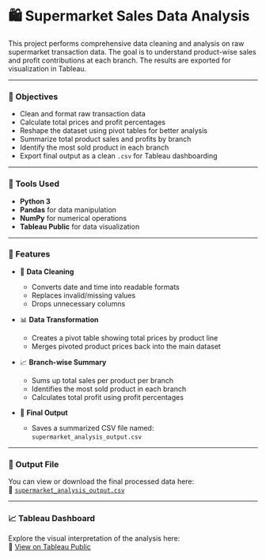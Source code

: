 
# 🛍️ Supermarket Sales Data Analysis

This project performs comprehensive data cleaning and analysis on raw supermarket transaction data. The goal is to understand product-wise sales and profit contributions at each branch. The results are exported for visualization in Tableau.

---

### 📌 Objectives

- Clean and format raw transaction data  
- Calculate total prices and profit percentages  
- Reshape the dataset using pivot tables for better analysis  
- Summarize total product sales and profits by branch  
- Identify the most sold product in each branch  
- Export final output as a clean `.csv` for Tableau dashboarding

---

### 🔧 Tools Used

- **Python 3**
- **Pandas** for data manipulation
- **NumPy** for numerical operations
- **Tableau Public** for data visualization

---

### 🚀 Features

- 🧹 **Data Cleaning**
  - Converts date and time into readable formats  
  - Replaces invalid/missing values  
  - Drops unnecessary columns  

- 📊 **Data Transformation**
  - Creates a pivot table showing total prices by product line  
  - Merges pivoted product prices back into the main dataset  

- 📈 **Branch-wise Summary**
  - Sums up total sales per product per branch  
  - Identifies the most sold product in each branch  
  - Calculates total profit using profit percentages  

- 💾 **Final Output**
  - Saves a summarized CSV file named: `supermarket_analysis_output.csv`

---

### 📁 Output File

You can view or download the final processed data here:  
📄 [`supermarket_analysis_output.csv`](./supermarket_analysis_output.csv)

---

### 📈 Tableau Dashboard

Explore the visual interpretation of the analysis here:  
🔗 [View on Tableau Public](https://public.tableau.com/app/profile/lasya.vangala/viz/super_market_sales_17457405094810/Super_Market_sales)

> 
